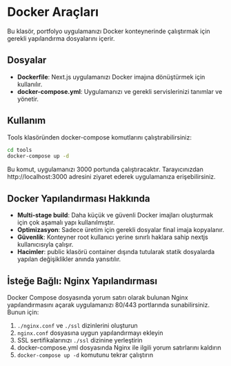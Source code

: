 # Docker Araçları

Bu klasör, portfolyo uygulamanızı Docker konteynerinde çalıştırmak için gerekli yapılandırma dosyalarını içerir.

## Dosyalar

- **Dockerfile**: Next.js uygulamanızı Docker imajına dönüştürmek için kullanılır.
- **docker-compose.yml**: Uygulamanızı ve gerekli servislerinizi tanımlar ve yönetir.

## Kullanım

Tools klasöründen docker-compose komutlarını çalıştırabilirsiniz:

```bash
cd tools
docker-compose up -d
```

Bu komut, uygulamanızı 3000 portunda çalıştıracaktır. Tarayıcınızdan http://localhost:3000 adresini ziyaret ederek uygulamanıza erişebilirsiniz.

## Docker Yapılandırması Hakkında

- **Multi-stage build**: Daha küçük ve güvenli Docker imajları oluşturmak için çok aşamalı yapı kullanılmıştır.
- **Optimizasyon**: Sadece üretim için gerekli dosyalar final imaja kopyalanır.
- **Güvenlik**: Konteyner root kullanıcı yerine sınırlı haklara sahip nextjs kullanıcısıyla çalışır.
- **Hacimler**: public klasörü container dışında tutularak statik dosyalarda yapılan değişiklikler anında yansıtılır.

## İsteğe Bağlı: Nginx Yapılandırması

Docker Compose dosyasında yorum satırı olarak bulunan Nginx yapılandırmasını açarak uygulamanızı 80/443 portlarında sunabilirsiniz. Bunun için:

1. `./nginx.conf` ve `./ssl` dizinlerini oluşturun
2. `nginx.conf` dosyasına uygun yapılandırmayı ekleyin
3. SSL sertifikalarınızı `./ssl` dizinine yerleştirin
4. docker-compose.yml dosyasında Nginx ile ilgili yorum satırlarını kaldırın
5. `docker-compose up -d` komutunu tekrar çalıştırın 